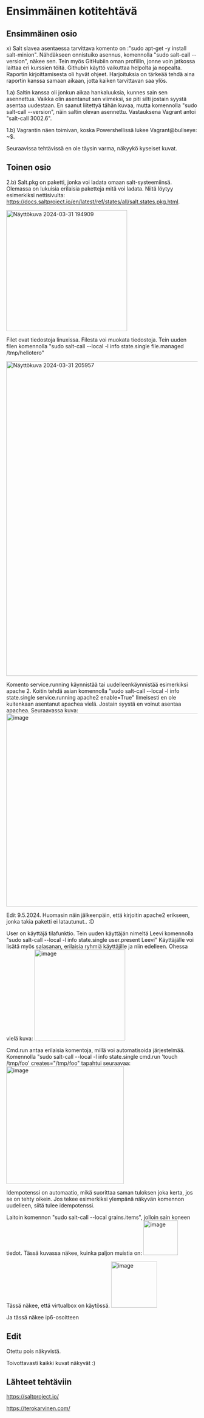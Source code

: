 # Ensimmäinen kotitehtävä

## Ensimmäinen osio

x) Salt slavea asentaessa tarvittava komento on :"sudo apt-get -y install salt-minion". Nähdäkseen onnistuiko asennus, komennolla "sudo salt-call --version", näkee sen. 
Tein myös GitHubiin oman profiilin, jonne voin jatkossa laittaa eri kurssien töitä. Githubin käyttö vaikuttaa helpolta ja nopealta. 
Raportin kirjoittamisesta oli hyvät ohjeet. Harjoituksia on tärkeää tehdä aina raportin kanssa samaan aikaan, jotta kaiken tarvittavan saa ylös.

1.a) Saltin kanssa oli jonkun aikaa hankaluuksia, kunnes sain sen asennettua. Vaikka olin asentanut sen viimeksi, se piti silti jostain syystä asentaa uudestaan.
En saanut liitettyä tähän kuvaa, mutta komennolla "sudo salt-call --version", näin saltin olevan asennettu. Vastauksena Vagrant antoi "salt-call 3002.6".

1.b) Vagrantin näen toimivan, koska Powershellissä lukee Vagrant@bullseye: ~$. 

Seuraavissa tehtävissä en ole täysin varma, näkyykö kyseiset kuvat. 

## Toinen osio

2.b) Salt.pkg on paketti, jonka voi ladata omaan salt-systeemiinsä. Olemassa on lukuisia erilaisia paketteja mitä voi ladata. Niitä löytyy esimerkiksi nettisivulta:
https://docs.saltproject.io/en/latest/ref/states/all/salt.states.pkg.html.

<img width="318" alt="Näyttökuva 2024-03-31 194909" src="https://github.com/LeeviHuttunen/Palvelintenhallinta/assets/165004822/a9c07340-9ec3-4c39-895a-7a684d384b38">

Filet ovat tiedostoja linuxissa. Filesta voi muokata tiedostoja. Tein uuden filen komennolla "sudo salt-call --local -l info state.single file.managed /tmp/hellotero"

<img width="827" alt="Näyttökuva 2024-03-31 205957" src="https://github.com/LeeviHuttunen/Palvelintenhallinta/assets/165004822/a56535cc-1d4b-4e7a-aeb3-aa9dd9b364be">

Komento service.running käynnistää tai uudelleenkäynnistää esimerkiksi apache 2. Koitin tehdä asian komennolla "sudo salt-call --local -l info state.single service.running apache2 enable=True"
Ilmeisesti en ole kuitenkaan asentanut apachea vielä. Jostain syystä en voinut asentaa apachea. Seuraavassa kuva:
<img width="507" alt="image" src="https://github.com/LeeviHuttunen/Palvelintenhallinta/assets/165004822/ea36425a-4746-4ca5-90fe-8d9f0333378d">

Edit 9.5.2024. Huomasin näin jälkeenpäin, että kirjoitin apache2 erikseen, jonka takia paketti ei latautunut.. :D 

User on käyttäjä tilafunktio. Tein uuden käyttäjän nimeltä Leevi komennolla "sudo salt-call --local -l info state.single user.present Leevi" Käyttäjälle voi lisätä
myös salasanan, erilaisia ryhmiä käyttäjille ja niin edelleen. Ohessa vielä kuva:
<img width="239" alt="image" src="https://github.com/LeeviHuttunen/Palvelintenhallinta/assets/165004822/0318a7be-2b48-4b49-9b8f-273e7e422fe8">

Cmd.run antaa erilaisia komentoja, millä voi automatisoida järjestelmää. Komennolla "sudo salt-call --local -l info state.single cmd.run 'touch /tmp/foo' creates="/tmp/foo"
tapahtui seuraavaa: 
<img width="309" alt="image" src="https://github.com/LeeviHuttunen/Palvelintenhallinta/assets/165004822/daf8c88a-83ea-442d-8cdd-4a5ddf35c6d1">

Idempotenssi on automaatio, mikä suorittaa saman tuloksen joka kerta, jos se on tehty oikein. Jos tekee esimerkiksi ylempänä näkyvän komennon uudelleen, siitä tulee idempotenssi.

Laitoin komennon "sudo salt-call --local grains.items", jolloin sain koneen tiedot. 
Tässä kuvassa näkee, kuinka paljon muistia on:
<img width="91" alt="image" src="https://github.com/LeeviHuttunen/Palvelintenhallinta/assets/165004822/d883c82f-8342-400e-bb0c-26d6b4b7393c">

Tässä näkee, että virtualbox on käytössä. 
<img width="121" alt="image" src="https://github.com/LeeviHuttunen/Palvelintenhallinta/assets/165004822/f7cb64b3-4495-41c7-99de-5cbb6559a0dd">

Ja tässä näkee ip6-osoitteen
## Edit
Otettu pois näkyvistä.

Toivottavasti kaikki kuvat näkyvät :)

## Lähteet tehtäviin

https://saltproject.io/

https://terokarvinen.com/






